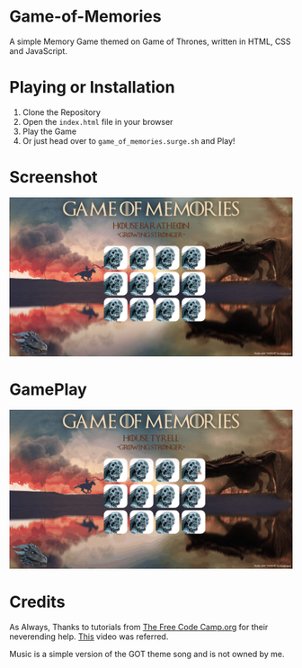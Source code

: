 # Game-of-Memories
A simple Memory Game themed on Game of Thrones, written in HTML, CSS and JavaScript.

# Playing or Installation
1. Clone the Repository
2. Open the `index.html` file in your browser
3. Play the Game
4. Or just head over to `game_of_memories.surge.sh` and Play!

# Screenshot
![](screenshot.png)

# GamePlay
<img src="game-of-memories.gif" width = "1080">

# Credits
As Always, Thanks to tutorials from [The Free Code Camp.org](https://www.youtube.com/@freecodecamp) for their neverending help.
[This](https://www.youtube.com/watch?v=ec8vSKJuZTk&list=PLVzJm6SiAms8ghmF98T7bCiM7oAfA3uTW&index=13&t=5442s) video was referred. 

Music is a simple version of the GOT theme song and is not owned by me.
